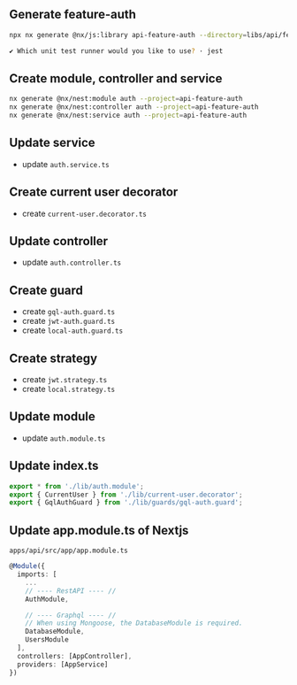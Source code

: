 ## Generate feature-auth

```bash
npx nx generate @nx/js:library api-feature-auth --directory=libs/api/feature-auth --importPath=@libs/api/feature-auth --tags=scope:api --bundler=swc

✔ Which unit test runner would you like to use? · jest
```

## Create module, controller and service

```bash
nx generate @nx/nest:module auth --project=api-feature-auth
nx generate @nx/nest:controller auth --project=api-feature-auth
nx generate @nx/nest:service auth --project=api-feature-auth
```

## Update service

- update `auth.service.ts`

## Create current user decorator

- create `current-user.decorator.ts`

## Update controller

- update `auth.controller.ts`

## Create guard

- create `gql-auth.guard.ts`
- create `jwt-auth.guard.ts`
- create `local-auth.guard.ts`

## Create strategy

- create `jwt.strategy.ts`
- create `local.strategy.ts`

## Update module

- update `auth.module.ts`

## Update index.ts

```ts
export * from './lib/auth.module';
export { CurrentUser } from './lib/current-user.decorator';
export { GqlAuthGuard } from './lib/guards/gql-auth.guard';
```

## Update app.module.ts of Nextjs

`apps/api/src/app/app.module.ts`

```ts
@Module({
  imports: [
    ...
    // ---- RestAPI ---- //
    AuthModule,

    // ---- Graphql ---- //
    // When using Mongoose, the DatabaseModule is required.
    DatabaseModule,
    UsersModule
  ],
  controllers: [AppController],
  providers: [AppService]
})
```